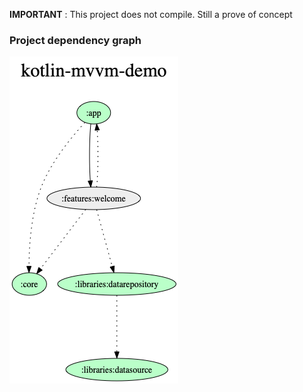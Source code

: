 
**IMPORTANT** : This project does not compile. Still a prove of concept

### Project dependency graph

![alt text](https://github.com/brunocaiado/kotlin-mvvm-demo/blob/master/project.dot.png)
